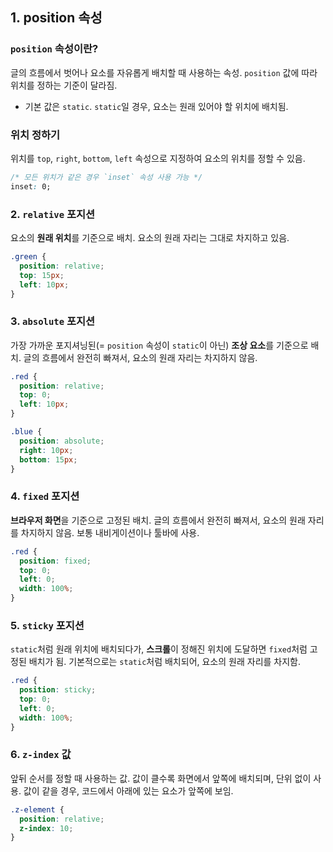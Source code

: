 ## 1. position 속성

### `position` 속성이란?
글의 흐름에서 벗어나 요소를 자유롭게 배치할 때 사용하는 속성. `position` 값에 따라 위치를 정하는 기준이 달라짐.

- 기본 값은 `static`. `static`일 경우, 요소는 원래 있어야 할 위치에 배치됨.

### 위치 정하기
위치를 `top`, `right`, `bottom`, `left` 속성으로 지정하여 요소의 위치를 정할 수 있음.

```css
/* 모든 위치가 같은 경우 `inset` 속성 사용 가능 */
inset: 0;
```

### 2. `relative` 포지션
요소의 **원래 위치**를 기준으로 배치. 요소의 원래 자리는 그대로 차지하고 있음.

```css
.green {
  position: relative;
  top: 15px;
  left: 10px;
}
```

### 3. `absolute` 포지션
가장 가까운 포지셔닝된(= `position` 속성이 `static`이 아닌) **조상 요소**를 기준으로 배치. 글의 흐름에서 완전히 빠져서, 요소의 원래 자리는 차지하지 않음.

```css
.red {
  position: relative;
  top: 0;
  left: 10px;
}

.blue {
  position: absolute;
  right: 10px;
  bottom: 15px;
}
```

### 4. `fixed` 포지션
**브라우저 화면**을 기준으로 고정된 배치. 글의 흐름에서 완전히 빠져서, 요소의 원래 자리를 차지하지 않음. 보통 내비게이션이나 툴바에 사용.

```css
.red {
  position: fixed;
  top: 0;
  left: 0;
  width: 100%;
}
```

### 5. `sticky` 포지션
`static`처럼 원래 위치에 배치되다가, **스크롤**이 정해진 위치에 도달하면 `fixed`처럼 고정된 배치가 됨. 기본적으로는 `static`처럼 배치되어, 요소의 원래 자리를 차지함.

```css
.red {
  position: sticky;
  top: 0;
  left: 0;
  width: 100%;
}
```

### 6. `z-index` 값
앞뒤 순서를 정할 때 사용하는 값. 값이 클수록 화면에서 앞쪽에 배치되며, 단위 없이 사용. 값이 같을 경우, 코드에서 아래에 있는 요소가 앞쪽에 보임.

```css
.z-element {
  position: relative;
  z-index: 10;
}
```

